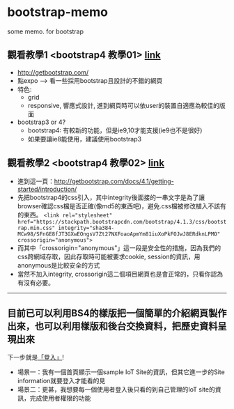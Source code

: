 # bootstrap-memo
some memo. for bootstrap

## 觀看教學1 <bootstrap4 教學01> [link](https://www.youtube.com/watch?v=xwFLdiFfXmI)

- http://getbootstrap.com/
- 點expo --> 看一些採用bootstrap且設計的不錯的網頁
- 特色:
  - grid
  - responsive, 響應式設計, 進到網頁時可以依user的裝置自適應為較佳的版面
- bootstrap3 or 4?
  - bootstrap4: 有較新的功能，但是ie9,10才能支援(ie9也不是很好)
  - 如果要讓ie8能使用，建議使用bootstrap3
  
## 觀看教學2 <bootstrap4  教學02> [link](https://www.youtube.com/watch?v=kax6QO6GP88)
- 進到這一頁：http://getbootstrap.com/docs/4.1/getting-started/introduction/
- 先把bootstrap4的css引入，其中integrity後面接的一串文字是為了讓browser確認css檔是否正確(像md5的東西吧)，避免.css檔被修改植入不該有的東西。
  `<link rel="stylesheet" href="https://stackpath.bootstrapcdn.com/bootstrap/4.1.3/css/bootstrap.min.css" integrity="sha384-MCw98/SFnGE8fJT3GXwEOngsV7Zt27NXFoaoApmYm81iuXoPkFOJwJ8ERdknLPMO" crossorigin="anonymous">`
- 而其中「crossorigin="anonymous"」這一段是安全性的措施，因為我們的css跨網域存取，因此存取時可能被要求cookie, session的資訊，用anonymous是比較安全的方式
- 當然不加入integrity, crossorigin這二個項目網頁也是會正常的，只看你認為有沒有必要。


----

## 目前已可以利用BS4的樣版把一個簡單的介紹網頁製作出來，也可以利用樣版和後台交換資料，把歷史資料呈現出來
下一步就是[「登入」]((login.md))! 

- 場景一：我有一個首頁顯示一個sample IoT Site的資訊，但其它進一步的Site information就要登入才能看的見
- 場景二：更甚，我想要每一個使用者登入後只看的到自己管理的IoT site的資訊，完成使用者權限的功能
